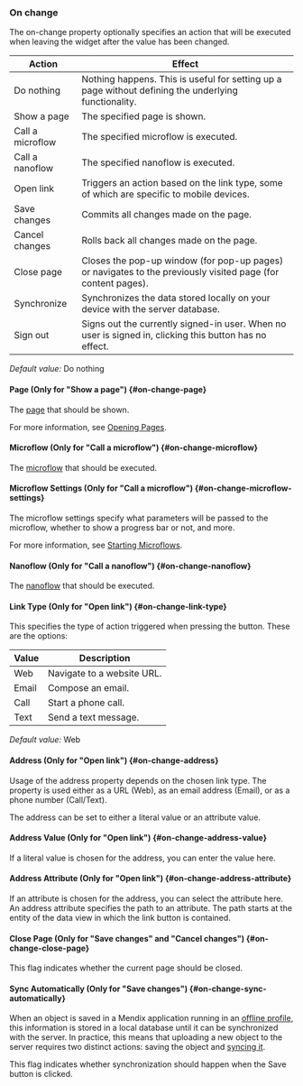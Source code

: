 ### On change

The on-change property optionally specifies an action that will be executed when leaving the widget after the value has been changed.

| Action | Effect |
| --- | --- |
| Do nothing | Nothing happens. This is useful for setting up a page without defining the underlying functionality. |
| Show a page | The specified page is shown. |
| Call a microflow | The specified microflow is executed. |
| Call a nanoflow | The specified nanoflow is executed. |
| Open link | Triggers an action based on the link type, some of which are specific to mobile devices. |
| Save changes | Commits all changes made on the page.  |
| Cancel changes | Rolls back all changes made on the page. |
| Close page | Closes the pop-up window (for pop-up pages) or navigates to the previously visited page (for content pages). |
| Synchronize | Synchronizes the data stored locally on your device with the server database. |
| Sign out | Signs out the currently signed-in user. When no user is signed in, clicking this button has no effect. |

_Default value:_ Do nothing

#### Page (Only for "Show a page") {#on-change-page}

The [page](page) that should be shown.

For more information, see [Opening Pages](opening-pages).

#### Microflow (Only for "Call a microflow") {#on-change-microflow}

The [microflow](microflow) that should be executed.

#### Microflow Settings (Only for "Call a microflow") {#on-change-microflow-settings}

The microflow settings specify what parameters will be passed to the microflow, whether to show a progress bar or not, and more.

For more information, see [Starting Microflows](starting-microflows).

#### Nanoflow (Only for "Call a nanoflow") {#on-change-nanoflow}

The [nanoflow](nanoflow) that should be executed.

#### Link Type (Only for "Open link") {#on-change-link-type}

This specifies the type of action triggered when pressing the button. These are the options:

| Value | Description |
| --- | --- |
| Web | Navigate to a website URL. |
| Email | Compose an email. |
| Call | Start a phone call. |
| Text | Send a text message. |

_Default value:_ Web

#### Address (Only for "Open link") {#on-change-address}

Usage of the address property depends on the chosen link type. The property is used either as a URL (Web), as an email address (Email), or as a phone number (Call/Text).

The address can be set to either a literal value or an attribute value.

#### Address Value (Only for "Open link") {#on-change-address-value}

If a literal value is chosen for the address, you can enter the value here.

#### Address Attribute (Only for "Open link") {#on-change-address-attribute}

If an attribute is chosen for the address, you can select the attribute here. An address attribute specifies the path to an attribute. The path starts at the entity of the data view in which the link button is contained.

#### Close Page (Only for "Save changes" and "Cancel changes") {#on-change-close-page}

This flag indicates whether the current page should be closed.

#### Sync Automatically (Only for "Save changes") {#on-change-sync-automatically}

When an object is saved in a Mendix application running in an [offline profile](hybrid-phone-profile), this information is stored in a local database until it can be synchronized with the server. In practice, this means that uploading a new object to the server requires two distinct actions: saving the object and [syncing it](offline-first#synchronization).

This flag indicates whether synchronization should happen when the Save button is clicked.
